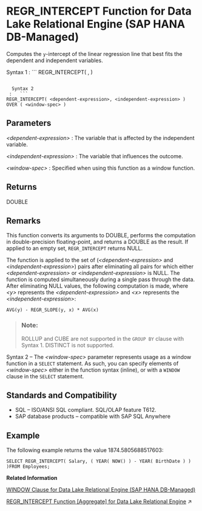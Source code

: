 <!-- loio150d7d8e1d9a456a867139f014feba18 -->

# REGR\_INTERCEPT Function for Data Lake Relational Engine \(SAP HANA DB-Managed\)

Computes the `y`-intercept of the linear regression line that best fits the dependent and independent variables.



 Syntax 1
 :   ```
REGR_INTERCEPT( <dependent-expression>, <independent-expression> )
```

  Syntax 2
 :   ```
REGR_INTERCEPT( <dependent-expression>, <independent-expression> )
OVER ( <window-spec> )
```

 

<a name="loio150d7d8e1d9a456a867139f014feba18__section_kfg_f35_vrb"/>

## Parameters

 *<dependent-expression\>*
 :   The variable that is affected by the independent variable.

  *<independent-expression\>*
 :   The variable that influences the outcome.

  *<window-spec\>*
 :   Specified when using this function as a window function.

 

<a name="loio150d7d8e1d9a456a867139f014feba18__section_mxq_f35_vrb"/>

## Returns

DOUBLE



<a name="loio150d7d8e1d9a456a867139f014feba18__section_n1f_g35_vrb"/>

## Remarks

This function converts its arguments to DOUBLE, performs the computation in double-precision floating-point, and returns a DOUBLE as the result. If applied to an empty set, `REGR_INTERCEPT` returns NULL.

The function is applied to the set of \(*<dependent-expression\>* and *<independent-expression\>*\) pairs after eliminating all pairs for which either *<dependent-expression\>* or *<independent-expression\>* is NULL. The function is computed simultaneously during a single pass through the data. After eliminating NULL values, the following computation is made, where *<y\>* represents the *<dependent-expression\>* and *<x\>* represents the *<independent-expression\>*:

```
AVG(y) - REGR_SLOPE(y, x) * AVG(x)
```

> ### Note:  
> ROLLUP and CUBE are not supported in the `GROUP BY` clause with Syntax 1. DISTINCT is not supported.

Syntax 2 – The *<window-spec\>* parameter represents usage as a window function in a `SELECT` statement. As such, you can specify elements of *<window-spec\>* either in the function syntax \(inline\), or with a `WINDOW` clause in the `SELECT` statement.



<a name="loio150d7d8e1d9a456a867139f014feba18__section_try_g35_vrb"/>

## Standards and Compatibility

-   SQL – ISO/ANSI SQL compliant. SQL/OLAP feature T612.
-   SAP database products – compatible with SAP SQL Anywhere



<a name="loio150d7d8e1d9a456a867139f014feba18__section_m3j_h35_vrb"/>

## Example

The following example returns the value 1874.5805688517603:

```
SELECT REGR_INTERCEPT( Salary, ( YEAR( NOW() ) - YEAR( BirthDate ) ) )FROM Employees;
```

**Related Information**  


[WINDOW Clause for Data Lake Relational Engine \(SAP HANA DB-Managed\)](../030-sql-statements/window-clause-for-data-lake-relational-engine-sap-hana-db-managed-c83b61b.md "Defines all or part of a window for use with window functions such as AVG and RANK in a SELECT statement.")

[REGR_INTERCEPT Function [Aggregate] for Data Lake Relational Engine](https://help.sap.com/viewer/19b3964099384f178ad08f2d348232a9/2023_1_QRC/en-US/a57548bd84f21015a72397703df578ba.html "Computes the y-intercept of the linear regression line that best fits the dependent and independent variables.") :arrow_upper_right:

